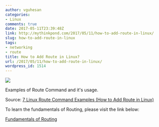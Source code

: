 ```yaml
---
author: vguhesan
categories:
- Linux
comments: true
date: 2017-05-11T23:39:48Z
link: http://mythinkpond.com/2017/05/11/how-to-add-route-in-linux/
slug: how-to-add-route-in-linux
tags:
- networking
- route
title: How to Add Route in Linux?
url: /2017/05/11/how-to-add-route-in-linux/
wordpress_id: 1514
---
```


[![](/img/2017/05/route-command.png)](http://www.thegeekstuff.com/2012/04/route-examples/)

Examples of Route Command and it's usage.

Source: [7 Linux Route Command Examples (How to Add Route in Linux)](http://www.thegeekstuff.com/2012/04/route-examples/)

To learn the fundamentals of Routing, please visit the link below:

[Fundamentals of Routing](http://www.thegeekstuff.com/2012/04/ip-routing-intro/)




